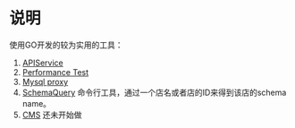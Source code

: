 # 说明
使用GO开发的较为实用的工具：


1. [APIService](https://github.com/Compasses/Projects-of-GO/tree/master/apiservice)
2. [Performance Test](https://github.com/Compasses/Projects-of-GO/tree/master/performancetest)	
3. [Mysql proxy](https://github.com/Compasses/Projects-of-GO/tree/master/mysqlproxy)	
4. [SchemaQuery](https://github.com/Compasses/Projects-of-GO/tree/master/schemaquery)
	命令行工具，通过一个店名或者店的ID来得到该店的schema name。
5. [CMS](https://github.com/Compasses/Projects-of-GO/tree/master/cms) 还未开始做

